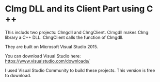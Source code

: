 # CImg DLL and its Client Part using C ++
This includs two projects: CImgdll and CImgClient. CImgdll makes CImg library a C++ DLL. CImgClient calls the function of CImgdll.

They are built on Microsoft Visual Studio 2015.

You can download Visual Studio here:
https://www.visualstudio.com/downloads/

I used Visual Studio Community to build these projects. This version is free to download.
